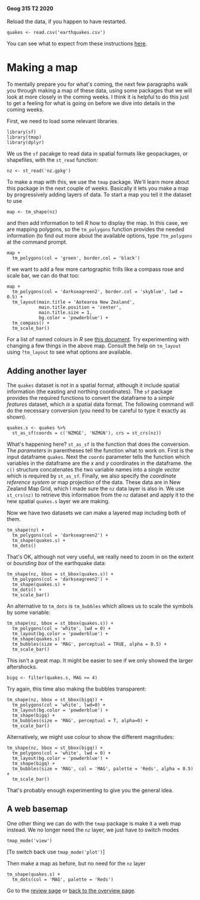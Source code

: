 #### Geog 315 T2 2020
Reload the data, if you happen to have restarted.
```{r}
quakes <- read.csv('earthquakes.csv')
```

You can see what to expect from these instructions [here](https://southosullivan.com/geog315/labs/introducing-r-and-r-studio-04-making-maps.html).

# Making a map
To mentally prepare you for what's coming, the next few paragraphs walk you through making a map of these data, using some packages that we will look at more closely in the coming weeks. I think it is helpful to do this just to get a feeling for what is going on before we dive into details in the coming weeks.

First, we need to load some relevant libraries
```{r}
library(sf)
library(tmap)
library(dplyr)
```

We us the `sf` pacakge to read data in spatial formats like geopackages, or shapefiles, with the `st_read` function:

```{r}
nz <- st_read('nz.gpkg')
```

To make a map with this, we use the `tmap` package. We'll learn more about this package in the next couple of weeks. Basically it lets you make a map by progressively adding layers of data. To start a map you tell it the dataset to use

```{r}
map <- tm_shape(nz)
```

and then add information to tell *R* how to display the map. In this case, we are mapping polygons, so the `tm_polygons` function provides the needed information (to find out more about the available options, type `?tm_polygons` at the command prompt.

```{r}
map + 
  tm_polygons(col = 'green', border.col = 'black')
```

If we want to add a few more cartographic frills like a compass rose and scale bar, we can do that too:
```{r}
map + 
  tm_polygons(col = 'darkseagreen2', border.col = 'skyblue', lwd = 0.5) +
  tm_layout(main.title = 'Aotearoa New Zealand',
            main.title.position = 'center',
            main.title.size = 1,
            bg.color = 'powderblue') +
  tm_compass() +
  tm_scale_bar()
```

For a list of named colours in *R* see [this document](http://www.stat.columbia.edu/~tzheng/files/Rcolor.pdf). Try experimenting with changing a few things in the above map. Consult the help on `tm_layout` using `?tm_layout` to see what options are available.

## Adding another layer
The `quakes` dataset is not in a spatial format, although it include spatial information (the easting and northing coordinates). The `sf` package provides the required functions to convert the dataframe to a *simple features* dataset, which *is* a spatial data format. The following command will do the necessary conversion (you need to be careful to type it exactly as shown).
```{r}
quakes.s <- quakes %>%
  st_as_sf(coords = c('NZMGE', 'NZMGN'), crs = st_crs(nz))
```

What's happening here? `st_as_sf` is the function that does the conversion. The *parameters* in parentheses tell the function what to work on. First is the input dataframe `quakes`. Next the `coords` parameter tells the function which variables in the dataframe are the *x* and *y* coordinates in the dataframe. the `c()` structure concatenates the two variable names into a single *vector* which is required by `st_as_sf`. Finally, we also specify the *coordinate reference system* or map projection of the data. These data are in New Zealand Map Grid, which I made sure the `nz` data layer is also in. We use `st_crs(nz)` to retrieve this information from the `nz` dataset and apply it to the new spatial `quakes.s` layer we are making.

Now we have two datasets we can make a layered map including both of them.
```{r}
tm_shape(nz) +
  tm_polygons(col = 'darkseagreen2') +
  tm_shape(quakes.s) +
  tm_dots()
```

That's OK, although not very useful, we really need to zoom in on the extent or *bounding box* of the earthquake data:

```{r}
tm_shape(nz, bbox = st_bbox(quakes.s)) +
  tm_polygons(col = 'darkseagreen2') +
  tm_shape(quakes.s) +
  tm_dots() +
  tm_scale_bar()
```

An alternative to `tm_dots` is `tm_bubbles` which allows us to scale the symbols by some variable:

```{r}
tm_shape(nz, bbox = st_bbox(quakes.s)) +
  tm_polygons(col = 'white', lwd = 0) +
  tm_layout(bg.color = 'powderblue') +
  tm_shape(quakes.s) +
  tm_bubbles(size = 'MAG', perceptual = TRUE, alpha = 0.5) +
  tm_scale_bar()
```

This isn't a great map. It might be easier to see if we only showed the larger aftershocks.

```{r}
bigq <- filter(quakes.s, MAG >= 4)
```

Try again, this time also making the bubbles transparent:

```{r}
tm_shape(nz, bbox = st_bbox(bigq)) +
  tm_polygons(col = 'white', lwd=0) +
  tm_layout(bg.color = 'powderblue') +
  tm_shape(bigq) +
  tm_bubbles(size = 'MAG', perceptual = T, alpha=0) +
  tm_scale_bar()
```

Alternatively, we might use colour to show the different magnitudes:

```{r}
tm_shape(nz, bbox = st_bbox(bigq)) +
  tm_polygons(col = 'white', lwd = 0) +
  tm_layout(bg.color = 'powderblue') +
  tm_shape(bigq) +
  tm_bubbles(size = 'MAG', col = 'MAG', palette = 'Reds', alpha = 0.5) +
  tm_scale_bar()
```

That's probably enough experimenting to give you the general idea.

## A web basemap
One other thing we can do with the `tmap` package is make it a web map instead. We no longer need the `nz` layer, we just have to switch modes

```{r}
tmap_mode('view')
```

[To switch back use `tmap_mode('plot')`]

Then make a map as before, but no need for the `nz` layer

```{r}
tm_shape(quakes.s) +
  tm_dots(col = 'MAG', palette = 'Reds')
```

Go to the [review page](introducing-r-and-rstudio-05-review.md) or [back to the overview page](README.md).